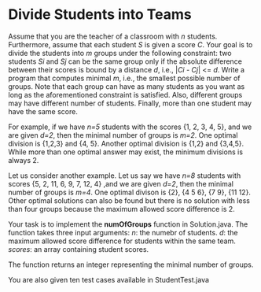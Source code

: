 # Divide Students into Teams

Assume that you are the teacher of a classroom with *n* students. Furthermore, assume that each student *S* is given a score  *C*. Your goal is to divide the students into *m* groups under the following constraint: two students *Si* and *Sj* can be the same group only if the absolute difference between their scores is bound by a distance *d*, i.e., |*Ci - Cj*| <= *d*. Write a program that computes minimal *m*, i.e., the smallest possible number of groups. Note that each group can have as many students as you want as long as the aforementioned constraint is satisfied. Also, different groups may have different number of students. Finally, more than one student may have the same score.

For example, if we have *n=5* students with the scores {1, 2, 3, 4, 5}, and we are given *d=2*, then the minimal number of groups is *m=2*. One optimal division is {1,2,3} and {4, 5}. Another optimal division is {1,2} and {3,4,5}. While more than one optimal answer may exist, the minimum divisions is always 2.

Let us consider another example. Let us say we have *n=8* students with scores {5, 2, 11, 6, 9, 7, 12, 4} ,and we are given *d=2*, then the minimal number of groups is *m=4*. One optimal divison is {2}, {4 5 6}, {7 9}, {11 12}. Other optimal solutions can also be found but there is no solution with less than four groups because the maximum allowed score difference is 2.

Your task is to implement the **numOfGroups** function in Solution.java. The function takes three input arguments: 
*n*: the numebr of students.
*d*: the maximum allowed score difference for students within the same team.
*scores*: an array containing student scores.

The function returns an integer representing the minimal number of groups.

You are also given ten test cases available in StudentTest.java
